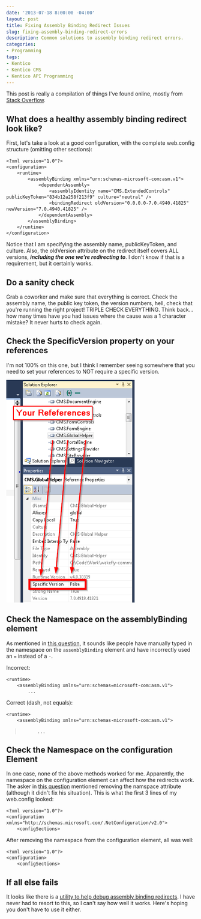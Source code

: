 ```yaml
---
date: '2013-07-18 8:00:00 -04:00'
layout: post
title: Fixing Assembly Binding Redirect Issues
slug: fixing-assembly-binding-redirect-errors
description: Common solutions to assembly binding redirect errors.
categories:
- Programming
tags:
- Kentico
- Kentico CMS
- Kentico API Programming
---
```


This post is really a compilation of things I've found online, mostly from [Stack Overflow](http://stackoverflow.com).

## What does a healthy assembly binding redirect look like?

First, let's take a look at a good configuration, with the complete web.config structure (omitting other sections):

	<?xml version="1.0"?>
	<configuration>
		<runtime>
	        <assemblyBinding xmlns="urn:schemas-microsoft-com:asm.v1">
	            <dependentAssembly>
	                <assemblyIdentity name="CMS.ExtendedControls" publicKeyToken="834b12a258f213f9" culture="neutral" />
	                <bindingRedirect oldVersion="0.0.0.0-7.0.4940.41825" newVersion="7.0.4940.41825" />
	            </dependentAssembly>
			</assemblyBinding>
		</runtime>
	</configuration>

Notice that I am specifying the assembly name, publicKeyToken, and culture.  Also, the oldVersion attribute on the redirect itself covers ALL versions, ***including the one we're redirecting to***.  I don't know if that is a requirement, but it certainly works.

## Do a sanity check

Grab a coworker and make sure that everything is correct.  Check the assembly name, the public key token, the version numbers, hell, check that you're running the right project!  TRIPLE CHECK EVERYTHING.  Think back... how many times have you had issues where the cause was a 1 character mistake?  It never hurts to check again.

## Check the SpecificVersion property on your references

I'm not 100% on this one, but I think I remember seeing somewhere that you need to set your references to NOT require a specific version.

![Setting the specific version property to false](\assets\images\2013-07-19-fixing-assembly-binding-redirect-errors\setting-specific-version-property-to-false.png)

## Check the Namespace on the assemblyBinding element

As mentioned in [this question](http://stackoverflow.com/questions/3490327/assembly-binding-redirect-does-not-work "Assembly binding redirect does not work"), it sounds like people have manually typed in the namespace on the `assemblyBinding` element and have incorrectly used an `=` instead of a `-`.

Incorrect: 

	<runtime>
	    <assemblyBinding xmlns="urn:schemas=microsoft-com:asm.v1">
			...

Correct (dash, not equals):

	<runtime>
	    <assemblyBinding xmlns="urn:schemas-microsoft-com:asm.v1">
>			...

## Check the Namespace on the configuration Element

In one case, none of the above methods worked for me.  Apparently, the namespace on the configuration element can affect how the redirects work.  The asker in [this question](http://stackoverflow.com/questions/1543132/why-is-assembly-binding-redirect-not-working-in-my-web-site "Why is assembly binding redirect not working in my web site?") mentioned removing the namspace attribute (although it didn't fix his situation).  This is what the first 3 lines of my web.config looked:

	<?xml version="1.0"?>
	<configuration xmlns="http://schemas.microsoft.com/.NetConfiguration/v2.0">
	    <configSections>

After removing the namespace from the configuration element, all was well:

	<?xml version="1.0"?>
	<configuration>
	    <configSections>


## If all else fails

It looks like there is a [utility to help debug assembly binding redirects](http://blogs.msdn.com/b/ianhu/archive/2006/07/12/663834.aspx "Fuslogvw.exe and diagnosing .NET assembly binding issues").  I have never had to resort to this, so I can't say how well it works.  Here's hoping you don't have to use it either.